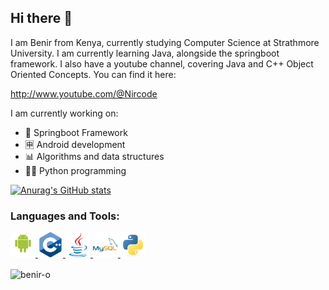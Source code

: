 ## Hi there 👋

I am Benir from Kenya, currently studying Computer Science at Strathmore University. I am currently learning Java, alongside the springboot framework. I also have a youtube channel, covering Java and C++ Object Oriented Concepts. You can find it here:

http://www.youtube.com/@Nircode

I am currently working on:
- 🌱 Springboot Framework
- 🈸️ Android development
- 📊 Algorithms and data structures
- 👨‍💻 Python programming



[![Anurag's GitHub stats](https://github-readme-stats.vercel.app/api?username=benir-o)](https://github.com/anuraghazra/github-readme-stats)

<h3 align="left">Languages and Tools:</h3>
<p align="left"> <a href="https://developer.android.com" target="_blank" rel="noreferrer"> <img src="https://raw.githubusercontent.com/devicons/devicon/master/icons/android/android-original-wordmark.svg" alt="android" width="40" height="40"/> </a> <a href="https://www.w3schools.com/cpp/" target="_blank" rel="noreferrer"> <img src="https://raw.githubusercontent.com/devicons/devicon/master/icons/cplusplus/cplusplus-original.svg" alt="cplusplus" width="40" height="40"/> </a> <a href="https://www.java.com" target="_blank" rel="noreferrer"> <img src="https://raw.githubusercontent.com/devicons/devicon/master/icons/java/java-original.svg" alt="java" width="40" height="40"/> </a> <a href="https://www.mysql.com/" target="_blank" rel="noreferrer"> <img src="https://raw.githubusercontent.com/devicons/devicon/master/icons/mysql/mysql-original-wordmark.svg" alt="mysql" width="40" height="40"/> </a> <a href="https://www.python.org" target="_blank" rel="noreferrer"> <img src="https://raw.githubusercontent.com/devicons/devicon/master/icons/python/python-original.svg" alt="python" width="40" height="40"/> </a> </p>

<p><img align="center" src="https://github-readme-stats.vercel.app/api/top-langs?username=benir-o&show_icons=true&locale=en&layout=compact" alt="benir-o" /></p>


